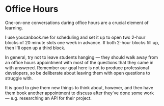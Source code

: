 # Office Hours

One-on-one conversations during office hours are a crucial element of learning.

I use youcanbook.me for scheduling and set it up to open two 2-hour blocks of 20 minute slots one week in advance. If both 2-hour blocks fill up, then I'll open up a third block.

In general, try not to leave students hanging — they should walk away from an office hours appointment with most of the questions that they came in with answered. Remember our goal here is not to produce professional developers, so be deliberate about leaving them with open questions to struggle with.

It is good to give them new things to think about, however, and then have them book another appointment to discuss after they've done some work — e.g. researching an API for their project.